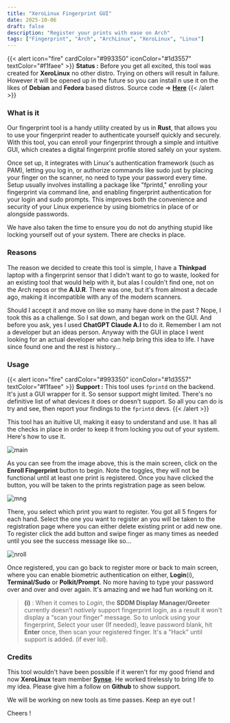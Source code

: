 ```yaml
---
title: "XeroLinux Fingerprint GUI"
date: 2025-10-06
draft: false
description: "Register your prints with ease on Arch"
tags: ["Fingerprint", "Arch", "ArchLinux", "XeroLinux", "Linux"]
---
```


{{< alert icon="fire" cardColor="#993350" iconColor="#1d3557" textColor="#f1faee" >}}
**Status :** Before you get all excited, this tool was created for **XeroLinux** no other distro. Trying on others will result in failure. However it will be opened up in the future so you can install n use it on the likes of **Debian** and **Fedora** based distros. Source code => [**Here**](https://github.com/XeroLinuxDev/xfprintd-gui)
{{< /alert >}}

### What is it

Our fingerprint tool is a handy utility created by us in **Rust**, that allows you to use your fingerprint reader to authenticate yourself quickly and securely. With this tool, you can enroll your fingerprint through a simple and intuitive GUI, which creates a digital fingerprint profile stored safely on your system. 

Once set up, it integrates with Linux's authentication framework (such as PAM), letting you log in, or authorize commands like sudo just by placing your finger on the scanner, no need to type your password every time. Setup usually involves installing a package like "fprintd," enrolling your fingerprint via command line, and enabling fingerprint authentication for your login and sudo prompts. This improves both the convenience and security of your Linux experience by using biometrics in place of or alongside passwords.

We have also taken the time to ensure you do not do anything stupid like locking yourself out of your system. There are checks in place.

### Reasons

The reason we decided to create this tool is simple, I have a **Thinkpad** laptop with a fingerprint sensor that I didn't want to go to waste, looked for an existing tool that would help with it, but alas I couldn't find one, not on the Arch repos or the **A.U.R**. There was one, but it's from almost a decade ago, making it incompatible with any of the modern scanners. 

Should I accept it and move on like so many have done in the past ? Nope, I took this as a challenge. So I sat down, and began work on the GUI. And before you ask, yes I used **ChatGPT Claude A.I** to do it. Remember I am not a developer but an ideas person. Anyway with the GUI in place I went looking for an actual developer who can help bring this idea to life. I have since found one and the rest is history...

### Usage

{{< alert icon="fire" cardColor="#993350" iconColor="#1d3557" textColor="#f1faee" >}}
**Support :** This tool uses `fprintd` on the backend. It's just a GUI wrapper for it. So sensor support might limited. There's no definitive list of what devices it does or doesn't support. So all you can do is try and see, then report your findings to the `fprintd` devs.
{{< /alert >}}

This tool has an ituitive UI, making it easy to understand and use. It has all the checks in place in order to keep it from locking you out of your system. Here's how to use it.

![main](https://i.imgur.com/WUGMuLk.png)

As you can see from the image above, this is the main screen, click on the **Enroll Fingerprint** button to begin. Note the toggles, they will not be functional until at least one print is registered. Once you have clicked the button, you will be taken to the prints registration page as seen below.

![mng](https://i.imgur.com/LoCci1h.png)

There, you select which print you want to register. You got all 5 fingers for each hand. Select the one you want to register an you will be taken to the registration page where you can either delete existing print or add new one. To register click the add button and swipe finger as many times as needed until you see the success message like so...

![nroll](https://i.imgur.com/EiR3YeU.png)

Once registered, you can go back to register more or back to main screen, where you can enable biometric authentication on either, **Login**(i), **Terminal/Sudo** or **Polkit/Prompt**. No more having to type your password over and over and over again. It's amazing and we had fun working on it.

> **(i)** : When it comes to *Login*, the **SDDM Display Manager/Greeter** currently doesn’t *natively* support fingerprint login, as a result it won't display a “scan your finger” message. So to unlock using your fingerprint, Select your user (If needed), leave password blank, hit **Enter** once, then scan your registered finger. It's a "Hack" until support is added. (if ever lol).

### Credits

This tool wouldn't have been possible if it weren't for my good friend and now **XeroLinux** team member [**Synse**](https://github.com/BananikXenos). He worked tirelessly to bring life to my idea. Please give him a follow on **Github** to show support.

We will be working on new tools as time passes. Keep an eye out !

Cheers !
